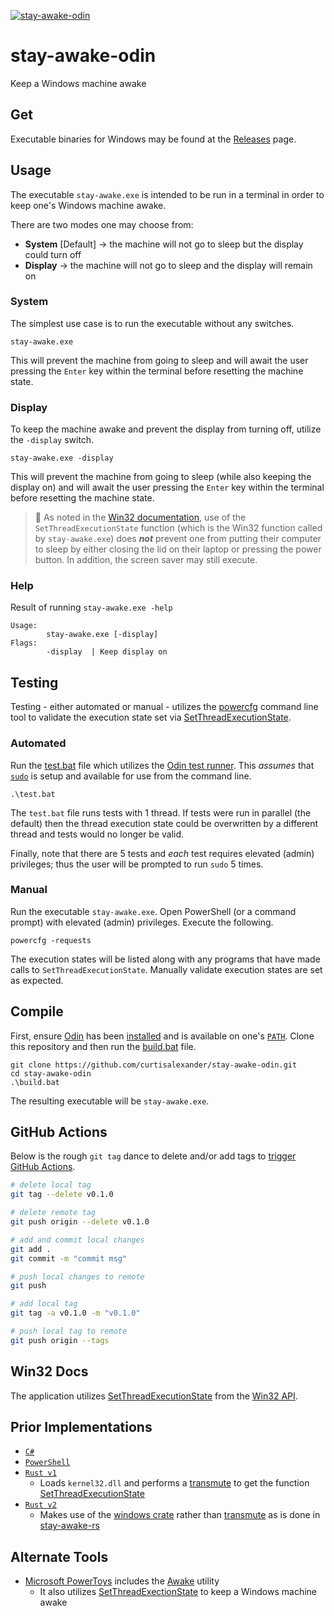 [![stay-awake-odin](https://github.com/curtisalexander/stay-awake-odin/actions/workflows/ci.yml/badge.svg)](https://github.com/curtisalexander/stay-awake-odin/actions/workflows/ci.yml)

# stay-awake-odin
Keep a Windows machine awake

## Get
Executable binaries for Windows may be found at the [Releases](https://github.com/curtisalexander/stay-awake-odin/releases) page.

## Usage
The executable `stay-awake.exe` is intended to be run in a terminal in order to keep one's Windows machine awake.

There are two modes one may choose from:
- **System** [Default] &rarr; the machine will not go to sleep but the display could turn off
- **Display** &rarr; the machine will not go to sleep and the display will remain on

### System
The simplest use case is to run the executable without any switches.

```pwsh
stay-awake.exe
```

This will prevent the machine from going to sleep and will await the user pressing the `Enter` key within the terminal before resetting the machine state.

### Display
To keep the machine awake and prevent the display from turning off, utilize the `-display` switch.

```pwsh
stay-awake.exe -display
```

This will prevent the machine from going to sleep (while also keeping the display on) and will await the user pressing the `Enter` key within the terminal before resetting the machine state.

> :memo: As noted in the [Win32 documentation](https://docs.microsoft.com/en-us/windows/win32/api/winbase/nf-winbase-setthreadexecutionstate), use of the `SetThreadExecutionState` function (which is the Win32 function called by `stay-awake.exe`) does **_not_** prevent one from putting their computer to sleep by either closing the lid on their laptop or pressing the power button.  In addition, the screen saver may still execute.

### Help
Result of running `stay-awake.exe -help`

```
Usage:
        stay-awake.exe [-display]
Flags:
        -display  | Keep display on
```

## Testing
Testing - either automated or manual - utilizes the [powercfg](https://learn.microsoft.com/en-us/windows-hardware/design/device-experiences/powercfg-command-line-options) command line tool to validate the execution state set via [SetThreadExecutionState](https://learn.microsoft.com/en-us/windows/win32/api/winbase/nf-winbase-setthreadexecutionstate).

### Automated
Run the [test.bat](test.bat) file which utilizes the [Odin test runner](https://odin-lang.org/docs/testing/).  This _assumes_ that [`sudo`](https://learn.microsoft.com/en-us/windows/sudo/) is setup and available for use from the command line.

```pwsh
.\test.bat
```

The `test.bat` file runs tests with 1 thread.  If tests were run in parallel (the default) then the thread execution state could be overwritten by a different thread and tests would no longer be valid.

Finally, note that there are 5 tests and _each_ test requires elevated (admin) privileges; thus the user will be prompted to run `sudo` 5 times.

### Manual
Run the executable `stay-awake.exe`.  Open PowerShell (or a command prompt) with elevated (admin) privileges.  Execute the following.

```pwsh
powercfg -requests
```

The execution states will be listed along with any programs that have made calls to `SetThreadExecutionState`.  Manually validate execution states are set as expected.

## Compile
First, ensure [Odin](https://odin-lang.org/) has been [installed](https://odin-lang.org/docs/install/) and is available on one's [`PATH`](https://duckduckgo.com/?q=add+to+path+windows&ia=web).  Clone this repository and then run the [build.bat](build.bat) file.
```
git clone https://github.com/curtisalexander/stay-awake-odin.git
cd stay-awake-odin
.\build.bat
```

The resulting executable will be `stay-awake.exe`.

## GitHub Actions
Below is the rough `git tag` dance to delete and/or add tags to [trigger GitHub Actions](https://github.com/curtisalexander/stay-awake-odin/blob/main/.github/workflows/ci.yml#L7-L10).

```sh
# delete local tag
git tag --delete v0.1.0

# delete remote tag
git push origin --delete v0.1.0

# add and commit local changes
git add .
git commit -m "commit msg"

# push local changes to remote
git push

# add local tag
git tag -a v0.1.0 -m "v0.1.0"

# push local tag to remote
git push origin --tags
```

## Win32 Docs
The application utilizes [SetThreadExecutionState](https://docs.microsoft.com/en-us/windows/win32/api/winbase/nf-winbase-setthreadexecutionstate) from the [Win32 API](https://docs.microsoft.com/en-us/windows/win32/).

## Prior Implementations
- [`C#`](https://github.com/curtisalexander/stay-awake-cs)
- [`PowerShell`](https://github.com/curtisalexander/stay-awake-ps)
- [`Rust v1`](https://github.com/curtisalexander/stay-awake-rs)
    - Loads `kernel32.dll` and performs a [transmute](https://doc.rust-lang.org/stable/std/mem/fn.transmute.html) to get the function [SetThreadExecutionState](https://docs.microsoft.com/en-us/windows/win32/api/winbase/nf-winbase-setthreadexecutionstate)
- [`Rust v2`](https://github.com/curtisalexander/stay-awake2)
    - Makes use of the [windows crate](https://crates.io/crates/windows) rather than [transmute](https://doc.rust-lang.org/stable/std/mem/fn.transmute.html) as is done in [stay-awake-rs](https://github.com/curtisalexander/stay-awake-rs)

## Alternate Tools
- [Microsoft PowerToys](https://docs.microsoft.com/en-us/windows/powertoys/) includes the [Awake](https://docs.microsoft.com/en-us/windows/powertoys/awake) utility
    - It also utilizes [SetThreadExectionState](https://github.com/microsoft/PowerToys/blob/main/src/modules/awake/Awake/Core/Manager.cs#L108) to keep a Windows machine awake
